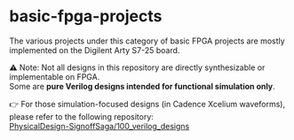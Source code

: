 # basic-fpga-projects

The various projects under this category of basic FPGA projects are mostly implemented on the Digilent Arty S7-25 board.

⚠️ Note: Not all designs in this repository are directly synthesizable or implementable on FPGA.  
Some are **pure Verilog designs intended for functional simulation only**.  

👉 For those simulation-focused designs (in Cadence Xcelium waveforms), please refer to the following repository:  
[PhysicalDesign-SignoffSaga/100_verilog_designs](https://github.com/TheVoltageVikingRam/PhysicalDesign-SignoffSaga/tree/main/100_verilog_designs)